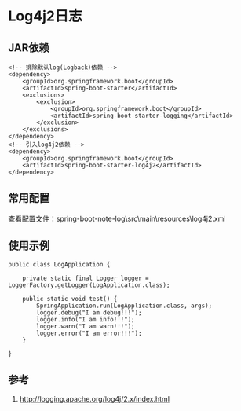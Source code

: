# Log4j2日志

## JAR依赖
```
<!-- 排除默认log(Logback)依赖 -->
<dependency>
    <groupId>org.springframework.boot</groupId>
    <artifactId>spring-boot-starter</artifactId>
    <exclusions>
        <exclusion>
            <groupId>org.springframework.boot</groupId>
            <artifactId>spring-boot-starter-logging</artifactId>
        </exclusion>
    </exclusions>
</dependency>
<!-- 引入log4j2依赖 -->
<dependency>
    <groupId>org.springframework.boot</groupId>
    <artifactId>spring-boot-starter-log4j2</artifactId>
</dependency>
```
## 常用配置
查看配置文件：spring-boot-note-log\src\main\resources\log4j2.xml

## 使用示例
```
public class LogApplication {

    private static final Logger logger = LoggerFactory.getLogger(LogApplication.class);

    public static void test() {
        SpringApplication.run(LogApplication.class, args);
        logger.debug("I am debug!!!");
        logger.info("I am info!!!");
        logger.warn("I am warn!!!");
        logger.error("I am error!!!");
    }

}
```

## 参考
1. http://logging.apache.org/log4j/2.x/index.html
